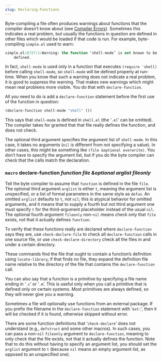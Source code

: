 ```yaml
---
slug: Declaring-Functions
---
```


Byte-compiling a file often produces warnings about functions that the compiler doesn’t know about (see [Compiler Errors](Compiler-Errors)). Sometimes this indicates a real problem, but usually the functions in question are defined in other files which would be loaded if that code is run. For example, byte-compiling `simple.el` used to warn:

```lisp
simple.el:8727:1:Warning: the function ‘shell-mode’ is not known to be
    defined.
```

In fact, `shell-mode` is used only in a function that executes `(require 'shell)` before calling `shell-mode`, so `shell-mode` will be defined properly at run-time. When you know that such a warning does not indicate a real problem, it is good to suppress the warning. That makes new warnings which might mean real problems more visible. You do that with `declare-function`.

All you need to do is add a `declare-function` statement before the first use of the function in question:

```lisp
(declare-function shell-mode "shell" ())
```

This says that `shell-mode` is defined in `shell.el` (the ‘`.el`’ can be omitted). The compiler takes for granted that that file really defines the function, and does not check.

The optional third argument specifies the argument list of `shell-mode`. In this case, it takes no arguments (`nil` is different from not specifying a value). In other cases, this might be something like `(file &optional overwrite)`. You don’t have to specify the argument list, but if you do the byte compiler can check that the calls match the declaration.

### <span className="tag macro">`macro`</span> **declare-function** *function file \&optional arglist fileonly*

Tell the byte compiler to assume that `function` is defined in the file `file`. The optional third argument `arglist` is either `t`, meaning the argument list is unspecified, or a list of formal parameters in the same style as `defun`. An omitted `arglist` defaults to `t`, not `nil`; this is atypical behavior for omitted arguments, and it means that to supply a fourth but not third argument one must specify `t` for the third-argument placeholder instead of the usual `nil`. The optional fourth argument `fileonly` non-`nil` means check only that `file` exists, not that it actually defines `function`.

To verify that these functions really are declared where `declare-function` says they are, use `check-declare-file` to check all `declare-function` calls in one source file, or use `check-declare-directory` check all the files in and under a certain directory.

These commands find the file that ought to contain a function’s definition using `locate-library`; if that finds no file, they expand the definition file name relative to the directory of the file that contains the `declare-function` call.

You can also say that a function is a primitive by specifying a file name ending in ‘`.c`’ or ‘`.m`’. This is useful only when you call a primitive that is defined only on certain systems. Most primitives are always defined, so they will never give you a warning.

Sometimes a file will optionally use functions from an external package. If you prefix the filename in the `declare-function` statement with ‘`ext:`’, then it will be checked if it is found, otherwise skipped without error.

There are some function definitions that ‘`check-declare`’ does not understand (e.g., `defstruct` and some other macros). In such cases, you can pass a non-`nil` `fileonly` argument to `declare-function`, meaning to only check that the file exists, not that it actually defines the function. Note that to do this without having to specify an argument list, you should set the `arglist` argument to `t` (because `nil` means an empty argument list, as opposed to an unspecified one).
